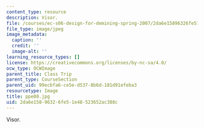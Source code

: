 ```yaml
---
content_type: resource
description: Visor.
file: /courses/ec-s06-design-for-demining-spring-2007/2da6e15896326fe51e48523652ac388c_ppe08.jpg
file_type: image/jpeg
image_metadata:
  caption: ''
  credit: ''
  image-alt: ''
learning_resource_types: []
license: https://creativecommons.org/licenses/by-nc-sa/4.0/
ocw_type: OCWImage
parent_title: Class Trip
parent_type: CourseSection
parent_uid: 99ecbfa6-ce5e-d537-8b6d-181d91efeba3
resourcetype: Image
title: ppe08.jpg
uid: 2da6e158-9632-6fe5-1e48-523652ac388c
---
```

Visor.
